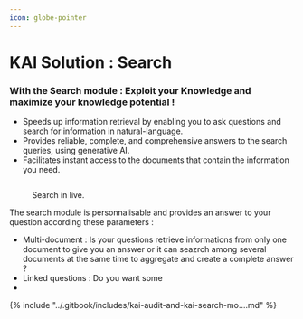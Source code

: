 ```yaml
---
icon: globe-pointer
---
```


# KAI Solution : Search

### With the Search module : Exploit your Knowledge and maximize your knowledge potential !

* Speeds up information retrieval by enabling you to ask questions and search for information in natural-language.
* Provides reliable, complete, and comprehensive answers to the search queries, using generative AI.
* Facilitates instant access to the documents that contain the information you need.

<figure><img src="https://gitbookio.github.io/onboarding-template-images/publish-hero.png" alt=""><figcaption><p>Search in live.</p></figcaption></figure>

The search module is personnalisable and provides an answer to your question according these parameters :&#x20;

* Multi-document : Is your questions retrieve informations from only one document to give you an answer or it can seazrch among several documents at the same time to aggregate and create a complete answer ?
* Linked questions : Do you want some&#x20;
*





{% include "../.gitbook/includes/kai-audit-and-kai-search-mo....md" %}
